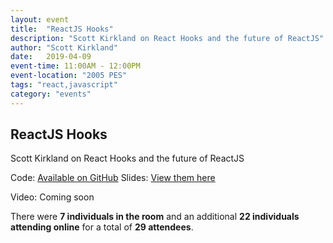 ```yaml
---
layout: event
title:  "ReactJS Hooks"
description: "Scott Kirkland on React Hooks and the future of ReactJS"
author: "Scott Kirkland"
date:   2019-04-09
event-time: 11:00AM - 12:00PM
event-location: "2005 PES"
tags: "react,javascript"
category: "events"
---
```


## ReactJS Hooks

Scott Kirkland on React Hooks and the future of ReactJS

Code: [Available on GitHub](https://github.com/srkirkland/ReactJSHooks)
Slides: [View them here](https://docs.google.com/presentation/d/1jXflpBbvVIbyU1wMNhBO1uOKSixddZKmCh6kWKLGgsU/edit?usp=sharing)

Video: Coming soon

There were **7 individuals in the room** and an additional **22 individuals attending online** for a total of **29 attendees**.